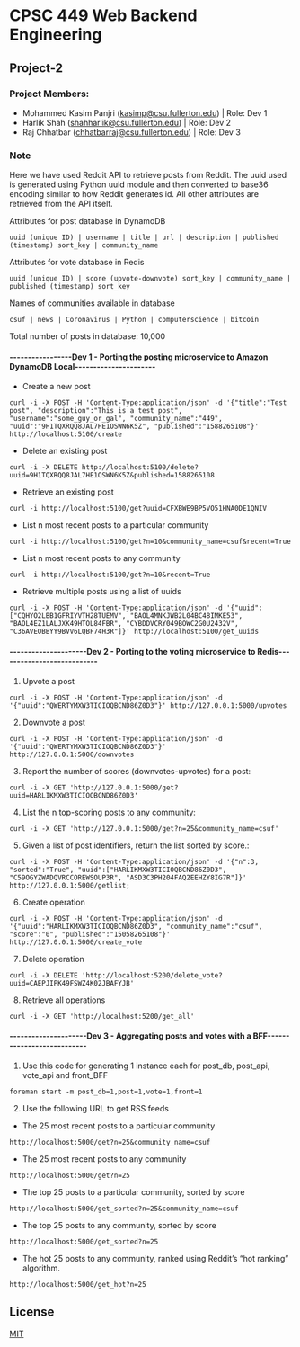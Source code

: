 # CPSC 449 Web Backend Engineering
## Project-2
### Project Members:
* Mohammed Kasim Panjri (kasimp@csu.fullerton.edu) | Role: Dev 1
* Harlik Shah (shahharlik@csu.fullerton.edu) | Role: Dev 2 
* Raj Chhatbar (chhatbarraj@csu.fullerton.edu) | Role: Dev 3


### Note
Here we have used Reddit API to retrieve posts from Reddit. 
The uuid used is generated using Python uuid module and then converted to base36 encoding similar to how Reddit generates id.
All other attributes are retrieved from the API itself.

Attributes for post database in DynamoDB
```
uuid (unique ID) | username | title | url | description | published (timestamp) sort_key | community_name
```
Attributes for vote database in Redis
```
uuid (unique ID) | score (upvote-downvote) sort_key | community_name | published (timestamp) sort_key
```

Names of communities available in database
```
csuf | news | Coronavirus | Python | computerscience | bitcoin
```

Total number of posts in database: 10,000


#### -----------------Dev 1 - Porting the posting microservice to Amazon DynamoDB Local----------------------
* Create a new post
```shell script
curl -i -X POST -H 'Content-Type:application/json' -d '{"title":"Test post", "description":"This is a test post", "username":"some_guy_or_gal", "community_name":"449", "uuid":"9H1TQXRQQ8JAL7HE1OSWN6K5Z", "published":"1588265108"}' http://localhost:5100/create
```
* Delete an existing post
```shell script
curl -i -X DELETE http://localhost:5100/delete?uuid=9H1TQXRQQ8JAL7HE1OSWN6K5Z&published=1588265108
```
* Retrieve an existing post
```shell script
curl -i http://localhost:5100/get?uuid=CFXBWE9BP5VO51HNA0DE1QNIV
```
* List n most recent posts to a particular community
```shell script
curl -i http://localhost:5100/get?n=10&community_name=csuf&recent=True
```
* List n most recent posts to any community
```shell script
curl -i http://localhost:5100/get?n=10&recent=True
```
* Retrieve multiple posts using a list of uuids
```shell script
curl -i -X POST -H 'Content-Type:application/json' -d '{"uuid":["CQHYO2LBB1GFRIYVTH28TUEMV", "BAOL4MNKJWB2L04BC48IMKE53", "BAOL4EZ1LALJXK49HTOL84FBR", "CYBDDVCRY049BOWC2G0U2432V", "C36AVEOBBYY9BVV6LQBF74H3R"]}' http://localhost:5100/get_uuids
```

#### ---------------------Dev 2 - Porting to the voting microservice to Redis---------------------------
1. Upvote a post
```shell script
curl -i -X POST -H 'Content-Type:application/json' -d '{"uuid":"QWERTYMXW3TICIOQBCND86Z0D3"}' http://127.0.0.1:5000/upvotes
```
2. Downvote a post
```shell script
curl -i -X POST -H 'Content-Type:application/json' -d '{"uuid":"QWERTYMXW3TICIOQBCND86Z0D3"}' http://127.0.0.1:5000/downvotes
```
3. Report the number of scores (downvotes-upvotes) for a post:
```shell script
curl -i -X GET 'http://127.0.0.1:5000/get?uuid=HARLIKMXW3TICIOQBCND86Z0D3'
```
4. List the n top-scoring posts to any community:
```shell script
curl -i -X GET 'http://127.0.0.1:5000/get?n=25&community_name=csuf'
```
5. Given a list of post identifiers, return the list sorted by score.:
```shell script
curl -i -X POST -H 'Content-Type:application/json' -d '{"n":3, "sorted":"True", "uuid":["HARLIKMXW3TICIOQBCND86Z0D3", "C59OGYZWADQVRCCOREWSOUP3R", "ASD3C3PH204FAQ2EEHZY8IG7R"]}' http://127.0.0.1:5000/getlist;
```
6. Create operation
```shell script
curl -i -X POST -H 'Content-Type:application/json' -d '{"uuid":"HARLIKMXW3TICIOQBCND86Z0D3", "community_name":"csuf", "score":"0", "published":"15058265108"}' http://127.0.0.1:5000/create_vote
```
7. Delete operation
```shell script
curl -i -X DELETE 'http://localhost:5200/delete_vote?uuid=CAEPJIPK49FSWZ4K02JBAFYJB'
```
8. Retrieve all operations
```shell script
curl -i -X GET 'http://localhost:5200/get_all'
```


#### ---------------------Dev 3 - Aggregating posts and votes with a BFF---------------------------
1) Use this code for generating 1 instance each for post_db, post_api, vote_api and front_BFF
```shell script
foreman start -m post_db=1,post=1,vote=1,front=1
```

2) Use the following URL to get RSS feeds

  * The 25 most recent posts to a particular community
```
http://localhost:5000/get?n=25&community_name=csuf
```
  * The 25 most recent posts to any community
```
http://localhost:5000/get?n=25
```
  * The top 25 posts to a particular community, sorted by score
```
http://localhost:5000/get_sorted?n=25&community_name=csuf
```
  * The top 25 posts to any community, sorted by score
```
http://localhost:5000/get_sorted?n=25
```
  * The hot 25 posts to any community, ranked using Reddit’s “hot ranking” algorithm.
```
http://localhost:5000/get_hot?n=25
```


## License
[MIT](https://choosealicense.com/licenses/mit/)
